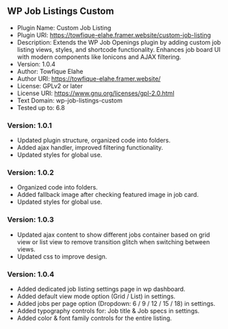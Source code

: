 ## WP Job Listings Custom

- Plugin Name: Custom Job Listing
- Plugin URI: https://towfique-elahe.framer.website/custom-job-listing
- Description: Extends the WP Job Openings plugin by adding custom job listing views, styles, and shortcode functionality. Enhances job board UI with modern components like Ionicons and AJAX filtering.
- Version: 1.0.4
- Author: Towfique Elahe
- Author URI: https://towfique-elahe.framer.website/
- License: GPLv2 or later
- License URI: https://www.gnu.org/licenses/gpl-2.0.html
- Text Domain: wp-job-listings-custom
- Tested up to: 6.8

### Version: 1.0.1

- Updated plugin structure, organized code into folders.
- Added ajax handler, improved filtering functionality.
- Updated styles for global use.

### Version: 1.0.2

- Organized code into folders.
- Added fallback image after checking featured image in job card.
- Updated styles for global use.

### Version: 1.0.3

- Updated ajax content to show different jobs container based on grid view or list view to remove transition glitch when switching between views.
- Updated css to improve design.

### Version: 1.0.4

- Added dedicated job listing settings page in wp dashboard.
- Added default view mode option (Grid / List) in settings.
- Added jobs per page option (Dropdown: 6 / 9 / 12 / 15 / 18) in settings.
- Added typography controls for: Job title & Job specs in settings.
- Added color & font family controls for the entire listing.
